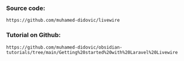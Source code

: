 ### Source code:
```
https://github.com/muhamed-didovic/livewire
```

### Tutorial on Github:
```
https://github.com/muhamed-didovic/obsidian-tutorials/tree/main/Getting%20started%20with%20Laravel%20Livewire
```

